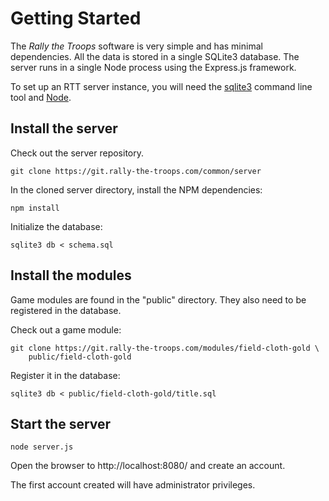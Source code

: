 # Getting Started

The _Rally the Troops_ software is very simple and has minimal dependencies.
All the data is stored in a single SQLite3 database.
The server runs in a single Node process using the Express.js framework.

To set up an RTT server instance, you will need
the <a href="https://www.sqlite.org/index.html">sqlite3</a> command line tool
and <a href="https://nodejs.org/en">Node</a>.

## Install the server

Check out the server repository.

	git clone https://git.rally-the-troops.com/common/server

In the cloned server directory, install the NPM dependencies:

	npm install

Initialize the database:

	sqlite3 db < schema.sql

## Install the modules

Game modules are found in the "public" directory.
They also need to be registered in the database.

Check out a game module:

	git clone https://git.rally-the-troops.com/modules/field-cloth-gold \
		public/field-cloth-gold

Register it in the database:

	sqlite3 db < public/field-cloth-gold/title.sql

## Start the server

	node server.js

Open the browser to http://localhost:8080/ and create an account.

The first account created will have administrator privileges.

